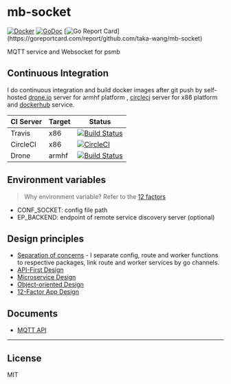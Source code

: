 # mb-socket

[![Docker](https://img.shields.io/badge/docker-ready-brightgreen.svg)](https://hub.docker.com/r/edgepro/mb-mqtt)
[![GoDoc](https://godoc.org/github.com/taka-wang/mb-socket?status.svg)](http://godoc.org/github.com/taka-wang/mb-socket)
[![Go Report Card](https://goreportcard.com/badge/github.com/taka-wang/mb-socket?)](https://goreportcard.com/report/github.com/taka-wang/mb-socket)

MQTT service and Websocket for psmb

## Continuous Integration

I do continuous integration and build docker images after git push by self-hosted [drone.io](http://armdrone.cmwang.net) server for armhf platform , [circleci](http://circleci.com) server for x86 platform and [dockerhub](https://hub.docker.com/r/edgepro/mb-mqtt) service.

| CI Server| Target    | Status                                                                                                                                                                     |
|----------|-----------|----------------------------------------------------------------------------------------------------------------------------------|
| Travis   | x86       | [![Build Status](https://travis-ci.org/taka-wang/mb-socket.svg?branch=master)](https://travis-ci.org/taka-wang/mb-socket)|
| CircleCI | x86       | [![CircleCI](https://circleci.com/gh/taka-wang/mb-socket.svg?style=shield)](https://circleci.com/gh/taka-wang/mb-socket)               |
| Drone    | armhf     | [![Build Status](http://armdrone.cmwang.net/api/badges/taka-wang/mb-socket/status.svg)](http://armdrone.cmwang.net/taka-wang/mb-socket)|

## Environment variables

> Why environment variable? Refer to the [12 factors](http://12factor.net/)

- CONF_SOCKET: config file path
- EP_BACKEND: endpoint of remote service discovery server (optional)


## Design principles

- [Separation of concerns](https://en.wikipedia.org/wiki/Separation_of_concerns) - I separate config, route and worker functions to respective packages, link route and worker services by go channels.
- [API-First Design](http://www.api-first.com/)
- [Microservice Design](https://en.wikipedia.org/wiki/Microservices)
- [Object-oriented Design](https://en.wikipedia.org/wiki/Object-oriented_design)
- [12-Factor App Design](http://12factor.net/)


## Documents

- [MQTT API](docs/mqtt.md)

---

## License

MIT
